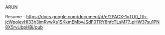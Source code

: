 ARUN

Resume - https://docs.google.com/document/d/e/2PACX-1vTU0_Tth-jcWpoievHl33h3imRvwXs1SKkmEMbvJSdF0TRY8hfcTLsM77_pHW37su1PN8X5rvUbpHBj/pub


